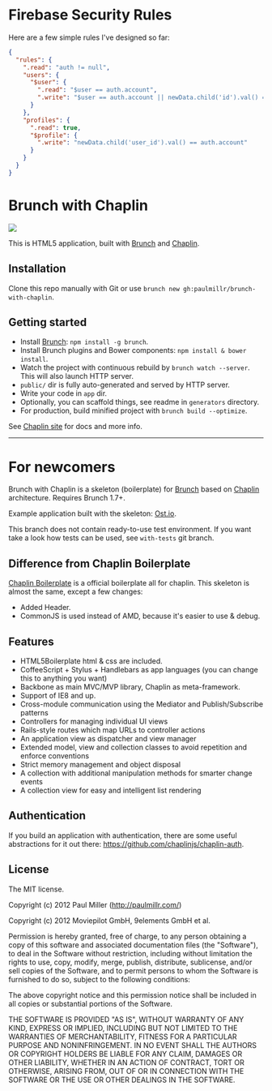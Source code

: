 # Firebase Security Rules

Here are a few simple rules I've designed so far:

```json
{
  "rules": {
    ".read": "auth != null",
    "users": {
      "$user": {
        ".read": "$user == auth.account",
        ".write": "$user == auth.account || newData.child('id').val() == auth.account"
      }
    },
    "profiles": {
      ".read": true,
      "$profile": {
        ".write": "newData.child('user_id').val() == auth.account"
      }
    }
  }
}
```


# Brunch with Chaplin
![](https://a248.e.akamai.net/camo.github.com/b7ebb8bbcec7938940cf8e9c441124c3bddafd3a/687474703a2f2f662e636c2e6c792f6974656d732f34373039326b30423141334a317a3166306b34362f6277632e706e67)

This is HTML5 application, built with
[Brunch](http://brunch.io) and
[Chaplin](http://chaplinjs.org).

## Installation
Clone this repo manually with Git or use `brunch new gh:paulmillr/brunch-with-chaplin`.

## Getting started
* Install [Brunch](http://brunch.io): `npm install -g brunch`.
* Install Brunch plugins and Bower components: `npm install & bower install`.
* Watch the project with continuous rebuild by
`brunch watch --server`. This will also launch HTTP server.
* `public/` dir is fully auto-generated and served by HTTP server.
* Write your code in `app` dir.
* Optionally, you can scaffold things, see readme in `generators` directory.
* For production, build minified project with `brunch build --optimize`.

See [Chaplin site](http://chaplinjs.org) for docs and more info.

---------------

# For newcomers

Brunch with Chaplin is a skeleton (boilerplate) for [Brunch](http://brunch.io)
based on [Chaplin](http://chaplinjs.org) architecture. Requires Brunch 1.7+.

Example application built with the skeleton:
[Ost.io](https://github.com/paulmillr/ostio).

This branch does not contain ready-to-use test environment.
If you want take a look how tests can be used, see `with-tests` git branch.

## Difference from Chaplin Boilerplate
[Chaplin Boilerplate](https://github.com/chaplinjs/chaplin-boilerplate)
is a official boilerplate all for chaplin. This skeleton is almost the same,
except a few changes:

* Added Header.
* CommonJS is used instead of AMD, because it's easier to use & debug.

## Features
* HTML5Boilerplate html & css are included.
* CoffeeScript + Stylus + Handlebars as app languages
(you can change this to anything you want)
* Backbone as main MVC/MVP library, Chaplin as meta-framework.
* Support of IE8 and up.
* Cross-module communication using the Mediator and Publish/Subscribe patterns
* Controllers for managing individual UI views
* Rails-style routes which map URLs to controller actions
* An application view as dispatcher and view manager
* Extended model, view and collection classes to avoid repetition and
enforce conventions
* Strict memory management and object disposal
* A collection with additional manipulation methods for smarter change events
* A collection view for easy and intelligent list rendering

## Authentication
If you build an application with authentication, there are some useful abstractions for it out there: https://github.com/chaplinjs/chaplin-auth.

## License
The MIT license.

Copyright (c) 2012 Paul Miller (http://paulmillr.com/)

Copyright (c) 2012 Moviepilot GmbH, 9elements GmbH et al.

Permission is hereby granted, free of charge, to any person obtaining a copy of
this software and associated documentation files (the "Software"), to deal in
the Software without restriction, including without limitation the rights to
use, copy, modify, merge, publish, distribute, sublicense, and/or sell copies
of the Software, and to permit persons to whom the Software is furnished to do
so, subject to the following conditions:

The above copyright notice and this permission notice shall be included in all
copies or substantial portions of the Software.

THE SOFTWARE IS PROVIDED "AS IS", WITHOUT WARRANTY OF ANY KIND, EXPRESS OR
IMPLIED, INCLUDING BUT NOT LIMITED TO THE WARRANTIES OF MERCHANTABILITY,
FITNESS FOR A PARTICULAR PURPOSE AND NONINFRINGEMENT. IN NO EVENT SHALL THE
AUTHORS OR COPYRIGHT HOLDERS BE LIABLE FOR ANY CLAIM, DAMAGES OR OTHER
LIABILITY, WHETHER IN AN ACTION OF CONTRACT, TORT OR OTHERWISE, ARISING FROM,
OUT OF OR IN CONNECTION WITH THE SOFTWARE OR THE USE OR OTHER DEALINGS IN THE
SOFTWARE.
